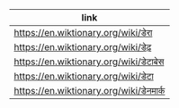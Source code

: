 |link|
|----|
|https://en.wiktionary.org/wiki/डेरा|
|https://en.wiktionary.org/wiki/डेढ़|
|https://en.wiktionary.org/wiki/डेटाबेस|
|https://en.wiktionary.org/wiki/डेटा|
|https://en.wiktionary.org/wiki/डेनमार्क|
